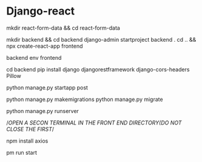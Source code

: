 # Django-react

mkdir react-form-data && cd react-form-data
 
mkdir backend && cd backend
django-admin startproject backend .
cd .. && npx create-react-app frontend

backend env frontend

cd backend
pip install django djangorestframework django-cors-headers Pillow

python manage.py startapp post

python manage.py makemigrations
python manage.py migrate

python manage.py runserver

/*OPEN A SECON TERMINAL IN THE FRONT END DIRECTORY(DO NOT CLOSE THE FIRST*/

npm install axios

pm run start




